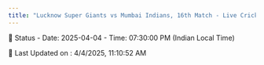 ```yaml
---
title: "Lucknow Super Giants vs Mumbai Indians, 16th Match - Live Cricket Score"
---
```


📑 Status - Date: 2025-04-04 - Time: 07:30:00 PM (Indian Local Time)

📝 Last Updated on : 4/4/2025, 11:10:52 AM  

